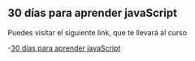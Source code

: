 ## 30 días para aprender javaScript

Puedes visitar el siguiente link, que te llevará al curso

-[30 días para aprender javaScript](https://github.com/Asabeneh/30-Days-Of-JavaScript)